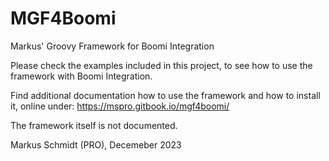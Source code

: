 # MGF4Boomi
Markus' Groovy Framework for Boomi Integration

Please check the examples included in this project, to see how to use the framework with Boomi Integration.

Find additional documentation how to use the framework and how to install it, online under: https://mspro.gitbook.io/mgf4boomi/ 

The framework itself is not documented.

Markus Schmidt (PRO), Decemeber 2023